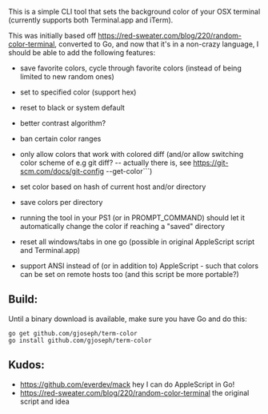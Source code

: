 This is a simple CLI tool that sets the background color of your OSX terminal (currently supports both Terminal.app and
iTerm).

This was initially based off https://red-sweater.com/blog/220/random-color-terminal, converted to Go, and now that it's
in a non-crazy language, I should be able to add the following features:

* save favorite colors, cycle through favorite colors (instead of being limited to new random ones)
* set to specified color (support hex)
* reset to black or system default
* better contrast algorithm?
* ban certain color ranges
* only allow colors that work with colored diff (and/or allow switching color scheme of e.g git diff? -- actually there is, see https://git-scm.com/docs/git-config --get-color```)
* set color based on hash of current host and/or directory
* save colors per directory
* running the tool in your PS1 (or in PROMPT_COMMAND) should let it automatically change the color if reaching a "saved" directory

* reset all windows/tabs in one go (possible in original AppleScript script and Terminal.app)
* support ANSI instead of (or in addition to) AppleScript - such that colors can be set on remote hosts too (and this script be more portable?)

Build:
------
Until a binary download is available, make sure you have Go and do this:
```
go get github.com/gjoseph/term-color
go install github.com/gjoseph/term-color
```

Kudos:
------
* https://github.com/everdev/mack hey I can do AppleScript in Go!
* https://red-sweater.com/blog/220/random-color-terminal the original script and idea
